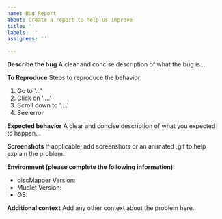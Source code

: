 ```yaml
---
name: Bug Report
about: Create a report to help us improve
title: ''
labels: ''
assignees: ''

---
```


**Describe the bug**
A clear and concise description of what the bug is...

**To Reproduce**
Steps to reproduce the behavior:

1. Go to '...'
2. Click on '....'
3. Scroll down to '....'
4. See error

**Expected behavior**
A clear and concise description of what you expected to happen...

**Screenshots**
If applicable, add screenshots or an animated .gif to help explain the problem.

**Environment (please complete the following information):**
 - discMapper Version: 
 - Mudlet Version: 
 - OS: 

**Additional context**
Add any other context about the problem here.
